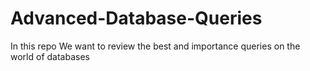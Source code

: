 # Advanced-Database-Queries
In this repo We want to review the best and importance queries on the world of databases 
